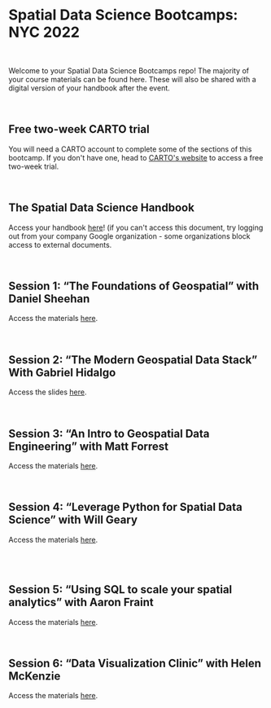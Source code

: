 <h1>Spatial Data Science Bootcamps: NYC 2022</h1>
<br>
<p>
 Welcome to your Spatial Data Science Bootcamps repo! The majority of your course materials can be found here. These will also be shared with a digital version of your handbook after the event.
</p>
<br>
<h2>Free two-week CARTO trial</h2>
<p>
 You will need a CARTO account to complete some of the sections of this bootcamp. If you don't have one, head to <a href="https://carto.com/signin/" target="_blank" rel="noopener noreferrer">CARTO's website</a> to access a free two-week trial.
</p>
<br>
<h2>The Spatial Data Science Handbook</h2>
<p>
 Access your handbook <a href="https://docs.google.com/presentation/d/1jlzRRLnFKyrykTKoe_143_KzM7z_eAot3-dm9ig_MPM/edit?usp=sharing" target="_blank" rel="noopener noreferrer">here</a>! (if you can't access this document, try logging out from your company Google organization - some organizations block access to external documents.
</p>
<br>
<h2>Session 1: “The Foundations of Geospatial” with Daniel Sheehan</h2>
<p>
 Access the materials <a href="https://github.com/nygeog/sdsc/blob/main/2023-foundations-of-geospatial.ipynb" target="_blank" rel="noopener noreferrer">here</a>.
</p>
<br>
<h2>Session 2: “The Modern Geospatial Data Stack” With Gabriel Hidalgo</h2>
<p>
 Access the slides <a href="https://docs.google.com/presentation/d/1mvuq6dfoFhd0LKfdCpTctBkpsBHx0RGRMr8MPKxADYg/edit?usp=sharing" target="_blank" rel="noopener noreferrer">here</a>.
</p>
<br>
<h2>Session 3: “An Intro to Geospatial Data Engineering” with Matt Forrest</h2>
<p>
 Access the materials <a href="https://github.com/willgeary/PythonSpatialDataScience" target="_blank" rel="noopener noreferrer">here</a>.
</p>
<br>
<h2>Session 4: “Leverage Python for Spatial Data Science” with Will Geary</h2>
<p>
 Access the materials <a href="https://docs.google.com/presentation/d/1GUi5wiIEoRJhn3eXbacZ7_GBR_84jOQ1o1u0I0dkS-8/edit" target="_blank" rel="noopener noreferrer">here</a>.
</p>
<br>
<br>
<h2>Session 5: “Using SQL to scale your spatial analytics” with Aaron Fraint</h2>
<p>
 Access the materials <a href="https://docs.google.com/presentation/d/1NjGzXvknDohvjP1M63HyrW8WsMGS2rzY5mjMD5wVIQA/edit#slide=id.g6c43cb8dd6_0_0">here</a>.
</p>
<br>
<h2>Session 6: “Data Visualization Clinic” with Helen McKenzie</h2>
<p>
 Access the materials <a href="https://docs.google.com/presentation/d/1zsn2ldTZqgPz71wuWHsjoiPd_ISnUXw8cqbsXwvitFU/edit?usp=sharing">here</a>.
</p>
<br>


